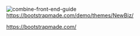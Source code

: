 
![combine-front-end-guide](../img/combine-front-end-guide/demo.gif)
https://bootstrapmade.com/demo/themes/NewBiz/

https://bootstrapmade.com/